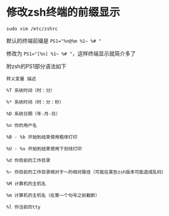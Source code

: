 # 修改zsh终端的前缀显示
```
sudo vim /etc/zshrc
```
默认的终端前缀是 `PS1="%n@%m %1~ %# "`

修改为 `PS1="[%n] %1~ %# "`，这样终端显示就简介多了


附zsh的PS1部分语法如下
```
转义变量 描述

%T 系统时间（时：分）

%* 系统时间（时：分：秒）

%D 系统日期（年-月-日）

%n 你的用户名

%B - %b 开始到结束使用粗体打印

%U - %u 开始到结束使用下划线打印

%d 你目前的工作目录

%~ 你目前的工作目录相对于～的相对路径（可能在某些zsh版本可能造成乱码）

%M 计算机的主机名

%m 计算机的主机名（在第一个句号之前截断）

%l 你当前的tty
```

